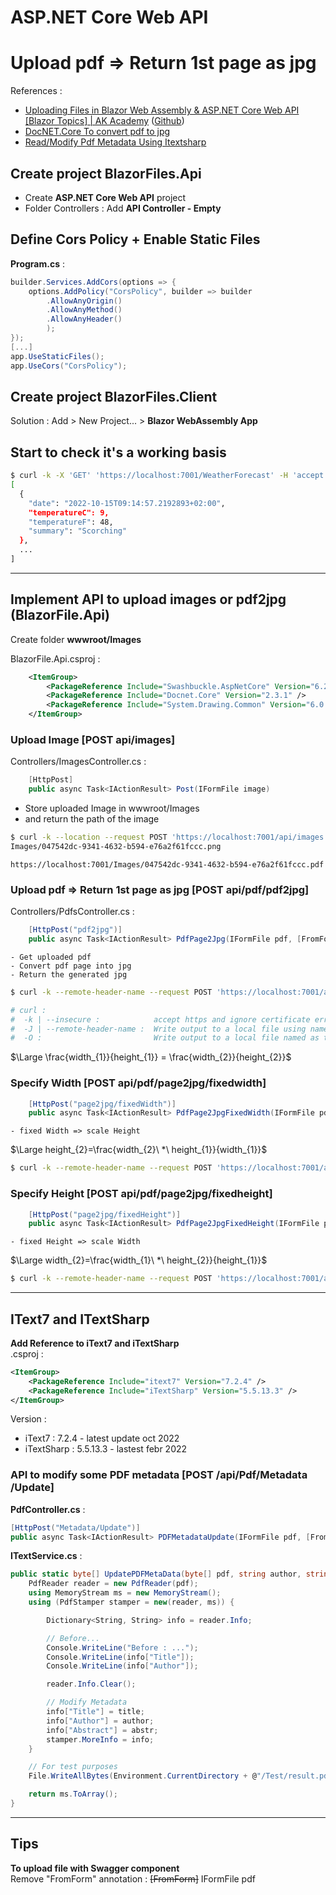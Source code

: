 ﻿# ASP.NET Core Web API 
# Upload pdf => Return 1st page as jpg

References :  
- [Uploading Files in Blazor Web Assembly & ASP.NET Core Web API [Blazor Topics] | AK Academy](https://www.youtube.com/watch?v=i6C6ospRrYI&list=PLFJQnCcZXWjsHh_-fdpNmZJn1LhNm7ck0&index=3)  ([Github](https://github.com/aksoftware98/blazorfiles))
- [DocNET.Core To convert pdf to jpg](https://github.com/GowenGit/docnet)
- [Read/Modify Pdf Metadata Using Itextsharp](https://www.folkstalk.com/tech/read-modify-pdf-metadata-using-itextsharp-without-showing-any-data-to-user-on-pdf-properties-with-examples/)



## Create project BlazorFiles.Api

- Create **ASP.NET Core Web API** project  
- Folder Controllers : Add **API Controller - Empty**  


## Define Cors Policy + Enable Static Files
**Program.cs** :  
```csharp
builder.Services.AddCors(options => {
    options.AddPolicy("CorsPolicy", builder => builder
        .AllowAnyOrigin()
        .AllowAnyMethod()
        .AllowAnyHeader()
        );
});
[...]
app.UseStaticFiles();
app.UseCors("CorsPolicy");
```

## Create project BlazorFiles.Client

Solution : Add > New Project... > **Blazor WebAssembly App**  


## Start <F5> to check it's a working basis
```bash
$ curl -k -X 'GET' 'https://localhost:7001/WeatherForecast' -H 'accept: text/plain' | jq
[
  {
    "date": "2022-10-15T09:14:57.2192893+02:00",
    "temperatureC": 9,
    "temperatureF": 48,
    "summary": "Scorching"
  },
  ...
]

```

---

## Implement API to upload images or pdf2jpg (BlazorFile.Api)

Create folder **wwwroot/Images**  

BlazorFile.Api.csproj :  

```xml
	<ItemGroup>
		<PackageReference Include="Swashbuckle.AspNetCore" Version="6.2.3" />
		<PackageReference Include="Docnet.Core" Version="2.3.1" />
		<PackageReference Include="System.Drawing.Common" Version="6.0.0" />
	</ItemGroup>
```

### Upload Image [POST api/images]  

Controllers/ImagesController.cs :  
```csharp
    [HttpPost]
    public async Task<IActionResult> Post(IFormFile image) 
```
- Store uploaded Image in wwwroot/Images   
- and return the path of the image

```bash
$ curl -k --location --request POST 'https://localhost:7001/api/images' --form 'pdf=@"example.png"'
Images/047542dc-9341-4632-b594-e76a2f61fccc.png
```
    https://localhost:7001/Images/047542dc-9341-4632-b594-e76a2f61fccc.pdf


### Upload pdf => Return 1st page as jpg [POST api/pdf/pdf2jpg]

Controllers/PdfsController.cs :  
```csharp
    [HttpPost("pdf2jpg")]
    public async Task<IActionResult> PdfPage2Jpg(IFormFile pdf, [FromForm] int page = 1) 
```
    - Get uploaded pdf 
    - Convert pdf page into jpg
    - Return the generated jpg

```bash
$ curl -k --remote-header-name --request POST 'https://localhost:7001/api/pdf/pdf2jpg' --form 'pdf=@"example1.pdf"' --form page=1 -O 

# curl :
#  -k | --insecure :            accept https and ignore certificate errors
#  -J | --remote-header-name :  Write output to a local file using name specified in Content-Disposition HTTP response header
#  -O :                         Write output to a local file named as the remote file

```

$\Large \frac{width_{1}}{height_{1}} = \frac{width_{2}}{height_{2}}$

### Specify Width [POST api/pdf/page2jpg/fixedwidth]

```csharp
    [HttpPost("page2jpg/fixedWidth")]
    public async Task<IActionResult> PdfPage2JpgFixedWidth(IFormFile pdf, [FromForm] int width, [FromForm] int page = 1)
```
    - fixed Width => scale Height 

$\Large height_{2}=\frac{width_{2}\ *\ height_{1}}{width_{1}}$

```bash
$ curl -k --remote-header-name --request POST 'https://localhost:7001/api/pdf/page2jpg/fixedwidth' --form 'pdf=@"example1.pdf"' --form width=300 --form page=1 -O

```

### Specify Height [POST api/pdf/page2jpg/fixedheight]
```csharp
    [HttpPost("page2jpg/fixedHeight")]
    public async Task<IActionResult> PdfPage2JpgFixedHeight(IFormFile pdf, [FromForm] int height, [FromForm] int page = 1)
```
    - fixed Height => scale Width  

$\Large width_{2}=\frac{width_{1}\ *\ height_{2}}{height_{1}}$

```bash
$ curl -k --remote-header-name --request POST 'https://localhost:7001/api/pdf/page2jpg/fixedheight' --form 'pdf=@"example1.pdf"' --form height=500 --form page=1 -O

```
---

## IText7 and ITextSharp 
**Add Reference to iText7 and iTextSharp**  
.csproj :  

```xml
<ItemGroup>
	<PackageReference Include="itext7" Version="7.2.4" />
	<PackageReference Include="iTextSharp" Version="5.5.13.3" />
</ItemGroup>
```

Version :
- iText7 : 7.2.4 - latest update oct 2022
- iTextSharp : 5.5.13.3 - lastest febr 2022

### API to modify some PDF metadata [POST ​/api​/Pdf​/Metadata​/Update]
**PdfController.cs** :  

```csharp
[HttpPost("Metadata/Update")] 
public async Task<IActionResult> PDFMetadataUpdate(IFormFile pdf, [FromForm] string author, [FromForm] string title, [FromForm] string abstr) {
```

**ITextService.cs** :  

```csharp
public static byte[] UpdatePDFMetaData(byte[] pdf, string author, string title, string abstr) {
    PdfReader reader = new PdfReader(pdf);
    using MemoryStream ms = new MemoryStream();
    using (PdfStamper stamper = new(reader, ms)) {

        Dictionary<String, String> info = reader.Info;

        // Before...
        Console.WriteLine("Before : ...");
        Console.WriteLine(info["Title"]);
        Console.WriteLine(info["Author"]);

        reader.Info.Clear();

        // Modify Metadata
        info["Title"] = title;
        info["Author"] = author;
        info["Abstract"] = abstr;
        stamper.MoreInfo = info;
    }

    // For test purposes            
    File.WriteAllBytes(Environment.CurrentDirectory + @"/Test/result.pdf", ms.ToArray());

    return ms.ToArray();
}
```

---

## Tips

**To upload file with Swagger component**  
Remove "FromForm" annotation : ~~[FromForm]~~ IFormFile pdf
